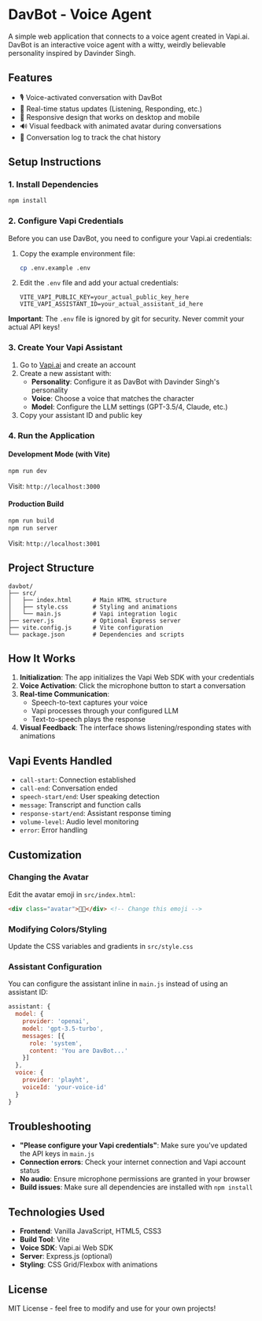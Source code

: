 # DavBot - Voice Agent

A simple web application that connects to a voice agent created in Vapi.ai. DavBot is an interactive voice agent with a witty, weirdly believable personality inspired by Davinder Singh.

## Features

- 🎙️ Voice-activated conversation with DavBot
- 🎯 Real-time status updates (Listening, Responding, etc.)
- 📱 Responsive design that works on desktop and mobile
- 🔊 Visual feedback with animated avatar during conversations
- 📝 Conversation log to track the chat history

## Setup Instructions

### 1. Install Dependencies

```bash
npm install
```

### 2. Configure Vapi Credentials

Before you can use DavBot, you need to configure your Vapi.ai credentials:

1. Copy the example environment file:
   ```bash
   cp .env.example .env
   ```

2. Edit the `.env` file and add your actual credentials:
   ```
   VITE_VAPI_PUBLIC_KEY=your_actual_public_key_here
   VITE_VAPI_ASSISTANT_ID=your_actual_assistant_id_here
   ```

**Important**: The `.env` file is ignored by git for security. Never commit your actual API keys!

### 3. Create Your Vapi Assistant

1. Go to [Vapi.ai](https://vapi.ai) and create an account
2. Create a new assistant with:
   - **Personality**: Configure it as DavBot with Davinder Singh's personality
   - **Voice**: Choose a voice that matches the character
   - **Model**: Configure the LLM settings (GPT-3.5/4, Claude, etc.)
3. Copy your assistant ID and public key

### 4. Run the Application

#### Development Mode (with Vite)
```bash
npm run dev
```
Visit: `http://localhost:3000`

#### Production Build
```bash
npm run build
npm run server
```
Visit: `http://localhost:3001`

## Project Structure

```
davbot/
├── src/
│   ├── index.html      # Main HTML structure
│   ├── style.css       # Styling and animations
│   └── main.js         # Vapi integration logic
├── server.js           # Optional Express server
├── vite.config.js      # Vite configuration
└── package.json        # Dependencies and scripts
```

## How It Works

1. **Initialization**: The app initializes the Vapi Web SDK with your credentials
2. **Voice Activation**: Click the microphone button to start a conversation
3. **Real-time Communication**: 
   - Speech-to-text captures your voice
   - Vapi processes through your configured LLM
   - Text-to-speech plays the response
4. **Visual Feedback**: The interface shows listening/responding states with animations

## Vapi Events Handled

- `call-start`: Connection established
- `call-end`: Conversation ended  
- `speech-start/end`: User speaking detection
- `message`: Transcript and function calls
- `response-start/end`: Assistant response timing
- `volume-level`: Audio level monitoring
- `error`: Error handling

## Customization

### Changing the Avatar
Edit the avatar emoji in `src/index.html`:
```html
<div class="avatar">👨‍💼</div> <!-- Change this emoji -->
```

### Modifying Colors/Styling
Update the CSS variables and gradients in `src/style.css`

### Assistant Configuration
You can configure the assistant inline in `main.js` instead of using an assistant ID:

```javascript
assistant: {
  model: {
    provider: 'openai',
    model: 'gpt-3.5-turbo',
    messages: [{
      role: 'system',
      content: 'You are DavBot...'
    }]
  },
  voice: {
    provider: 'playht',
    voiceId: 'your-voice-id'
  }
}
```

## Troubleshooting

- **"Please configure your Vapi credentials"**: Make sure you've updated the API keys in `main.js`
- **Connection errors**: Check your internet connection and Vapi account status
- **No audio**: Ensure microphone permissions are granted in your browser
- **Build issues**: Make sure all dependencies are installed with `npm install`

## Technologies Used

- **Frontend**: Vanilla JavaScript, HTML5, CSS3
- **Build Tool**: Vite
- **Voice SDK**: Vapi.ai Web SDK
- **Server**: Express.js (optional)
- **Styling**: CSS Grid/Flexbox with animations

## License

MIT License - feel free to modify and use for your own projects!